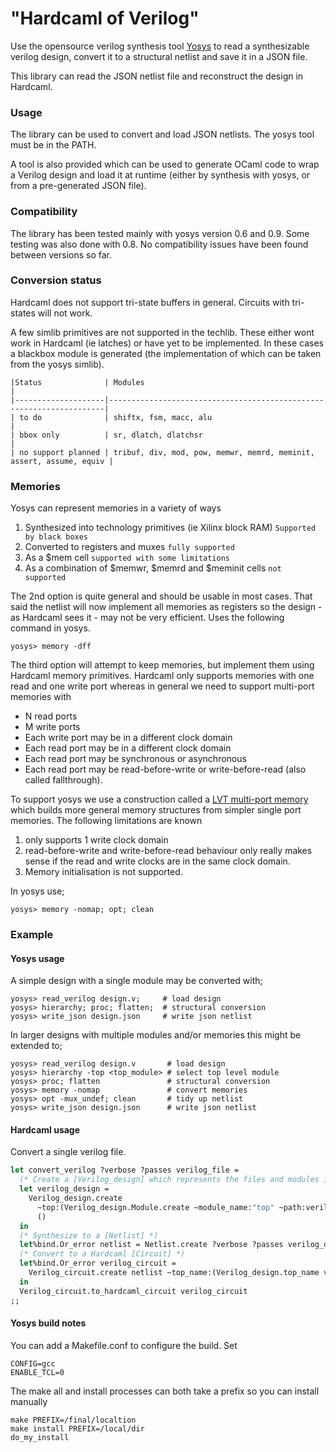 "Hardcaml of Verilog"
=====================

Use the opensource verilog synthesis tool [Yosys](https://github.com/YosysHQ/yosys)
to read a synthesizable verilog design, convert it to a structural netlist
and save it in a JSON file.

This library can read the JSON netlist file and reconstruct the design in Hardcaml.

### Usage

The library can be used to convert and load JSON netlists. The yosys
tool must be in the PATH.

A tool is also provided which can be used to generate OCaml code to
wrap a Verilog design and load it at runtime (either by synthesis with
yosys, or from a pre-generated JSON file).

### Compatibility

The library has been tested mainly with yosys version 0.6 and 0.9.
Some testing was also done with 0.8. No compatibility issues have been
found between versions so far.

### Conversion status

Hardcaml does not support tri-state buffers in general.  Circuits
with tri-states will not work.

A few simlib primitives are not supported in the techlib.  These
either wont work in Hardcaml (ie latches) or have yet to be implemented.
In these cases a blackbox module is generated (the implementation of
which can be taken from the yosys simlib).

```
|Status              | Modules                                                             |
|--------------------|---------------------------------------------------------------------|
| to do              | shiftx, fsm, macc, alu                                              |
| bbox only          | sr, dlatch, dlatchsr                                                |
| no support planned | tribuf, div, mod, pow, memwr, memrd, meminit, assert, assume, equiv |
```

### Memories

Yosys can represent memories in a variety of ways

1. Synthesized into technology primitives (ie Xilinx block RAM)  `Supported by black boxes`
2. Converted to registers and muxes `fully supported`
3. As a $mem cell `supported with some limitations`
4. As a combination of $memwr, $memrd and $meminit cells `not supported`

The 2nd option is quite general and should be usable in most cases.  That said the
netlist will now implement all memories as registers so the design - as Hardcaml sees it -
may not be very efficient.  Uses the following command in yosys.

```
yosys> memory -dff
```

The third option will attempt to keep memories, but implement them using Hardcaml
memory primitives.  Hardcaml only supports memories with one read and one
write port whereas in general we need to support multi-port memories with

* N read ports
* M write ports
* Each write port may be in a different clock domain
* Each read port may be in a different clock domain
* Each read port may be synchronous or asynchronous
* Each read port may be read-before-write or write-before-read (also called fallthrough).

To support yosys we use a construction called a [LVT multi-port memory](http://fpgacpu.ca/multiport)
which builds more general memory structures from simpler single port memories.  The following
limitations are known

1. only supports 1 write clock domain
2. read-before-write and write-before-read behaviour only really makes sense if the read and
   write clocks are in the same clock domain.
3. Memory initialisation is not supported.

In yosys use;

```
yosys> memory -nomap; opt; clean
```

### Example

#### Yosys usage

A simple design with a single module may be converted with;

```
yosys> read_verilog design.v;     # load design
yosys> hierarchy; proc; flatten;  # structural conversion
yosys> write_json design.json     # write json netlist
```

In larger designs with multiple modules and/or memories this might be extended to;

```
yosys> read_verilog design.v       # load design
yosys> hierarchy -top <top_module> # select top level module
yosys> proc; flatten               # structural conversion
yosys> memory -nomap               # convert memories
yosys> opt -mux_undef; clean       # tidy up netlist
yosys> write_json design.json      # write json netlist
```

#### Hardcaml usage

Convert a single verilog file.

```ocaml
let convert_verilog ?verbose ?passes verilog_file =
  (* Create a [Verilog_design] which represents the files and modules in the design hierarchy *)
  let verilog_design =
    Verilog_design.create
      ~top:(Verilog_design.Module.create ~module_name:"top" ~path:verilog_file ())
      ()
  in
  (* Synthesize to a [Netlist] *)
  let%bind.Or_error netlist = Netlist.create ?verbose ?passes verilog_design in
  (* Convert to a Hardcaml [Circuit] *)
  let%bind.Or_error verilog_circuit =
    Verilog_circuit.create netlist ~top_name:(Verilog_design.top_name verilog_design)
  in
  Verilog_circuit.to_hardcaml_circuit verilog_circuit
;;
```

#### Yosys build notes

You can add a Makefile.conf to configure the build.  Set

```
CONFIG=gcc
ENABLE_TCL=0
```

The make all and install processes can both take a prefix so you can
install manually

```
make PREFIX=/final/localtion
make install PREFIX=/local/dir
do_my_install
```
